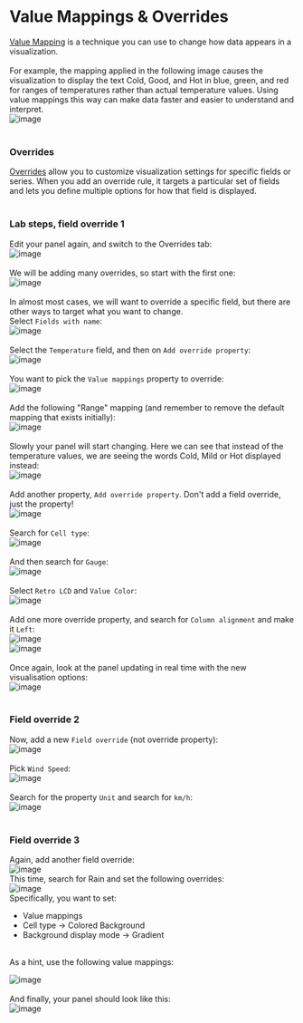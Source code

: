 # Value Mappings & Overrides
[Value Mapping](https://grafana.com/docs/grafana/latest/panels-visualizations/configure-value-mappings/) is a technique you can use to change how data appears in a visualization. 
<br/><br/>
For example, the mapping applied in the following image causes the visualization to display the text Cold, Good, and Hot in blue, green, and red for ranges of temperatures rather than actual temperature values. Using value mappings this way can make data faster and easier to understand and interpret.<br/>
![image](https://github.com/user-attachments/assets/c279b5d9-803b-465d-a9cb-9d6f2193e518)
<br/><br/>
### Overrides
[Overrides](https://grafana.com/docs/grafana/latest/panels-visualizations/configure-overrides/) allow you to customize visualization settings for specific fields or series. When you add an override rule, it targets a particular set of fields and lets you define multiple options for how that field is displayed.
<br/><br/>
### Lab steps, field override 1
Edit your panel again, and switch to the Overrides tab:<br/>
![image](https://github.com/user-attachments/assets/d6d06870-aad2-406a-8b90-2be3451f4adc)
<br/><br/>
We will be adding many overrides, so start with the first one:<br/>
![image](https://github.com/user-attachments/assets/28443841-b20c-436d-9596-994178a4b3eb)
<br/><br/>
In almost most cases, we will want to override a specific field, but there are other ways to target what you want to change.<br/>Select `Fields with name`:<br/>
![image](https://github.com/user-attachments/assets/bf77fd29-f46d-41ad-a905-21e58ddaebe0)
<br/><br/>
Select the `Temperature` field, and then on `Add override property`:<br/>
![image](https://github.com/user-attachments/assets/fe47103f-2a56-48ef-891d-364ffb0d0535)
<br/><br/>
You want to pick the `Value mappings` property to override:<br/>
![image](https://github.com/user-attachments/assets/f4366e3b-4d46-4a4e-a8dd-15b66cb8cfd9)
<br/><br/>
Add the following "Range" mapping (and remember to remove the default mapping that exists initially):<br/>
![image](https://github.com/user-attachments/assets/1844e291-04eb-4db4-a9ce-b398bfcd66ac)
<br/><br/>
Slowly your panel will start changing. Here we can see that instead of the temperature values, we are seeing the words Cold, Mild or Hot displayed instead:<br/>
![image](https://github.com/user-attachments/assets/d2e81532-a994-4ec4-af38-a4f7d10c15ea)
<br/><br/>
Add another property, `Add override property`. Don't add a field override, just the property!<br/>
![image](https://github.com/user-attachments/assets/c0d775a3-1caf-4d52-ae32-68b3b80d2a62)
<br/><br/>
Search for `Cell type`:<br/>
![image](https://github.com/user-attachments/assets/4c005039-c66a-4120-abeb-7f5042eeb6dd)
<br/><br/>
And then search for `Gauge`:<br/>
![image](https://github.com/user-attachments/assets/5a660afa-40de-4e52-a4d4-aabb8d3007cb)
<br/><br/>
Select `Retro LCD` and `Value Color`:<br/>
![image](https://github.com/user-attachments/assets/54c79e49-7d04-4161-8351-05df5a66ae31)
<br/><br/>
Add one more override property, and search for `Column alignment` and make it `Left`:<br/>
![image](https://github.com/user-attachments/assets/6f2276d2-b341-4d2e-ab37-4a8b8570264f)
<br/>
![image](https://github.com/user-attachments/assets/848d0b1a-55b0-4717-806f-b1294eaab6b8)
<br/><br/>
Once again, look at the panel updating in real time with the new visualisation options:<br/>
![image](https://github.com/user-attachments/assets/cad70f3f-8c08-4c61-9f43-73809d464694)
<br/><br/>

### Field override 2
Now, add a new `Field override` (not override property):<br/>
![image](https://github.com/user-attachments/assets/7c8e8605-c78a-43a5-b819-a40108767bf4)
<br/><br/>
Pick `Wind Speed`:<br/>
![image](https://github.com/user-attachments/assets/7b23a26e-29ef-40ff-9375-49c9b4863e53)
<br/><br/>
Search for the property `Unit` and search for `km/h`:<br/>
![image](https://github.com/user-attachments/assets/c408766f-aef1-41ee-b3d8-eaaeb7cbdb81)
<br></br>

### Field override 3
Again, add another field override:<br/>
![image](https://github.com/user-attachments/assets/7c8e8605-c78a-43a5-b819-a40108767bf4)
<br/>
This time, search for Rain and set the following overrides:<br/>
![image](https://github.com/user-attachments/assets/a50011c0-8e22-4fb7-bd0c-9c49322e1473)
<br/>
Specifically, you want to set:
- Value mappings
- Cell type -> Colored Background
- Background display mode -> Gradient
<br/>
As a hint, use the following value mappings:<br/>

![image](https://github.com/user-attachments/assets/3b476a5c-fb42-4897-ac84-26ccdd10e593)
<br/><br/>
And finally, your panel should look like this:<br/>
![image](https://github.com/user-attachments/assets/8492a261-7bee-453b-8371-32dee787fd7f)


